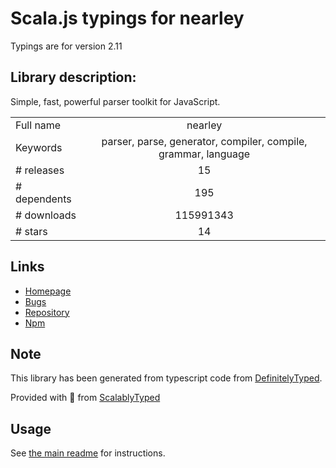 
# Scala.js typings for nearley

Typings are for version 2.11

## Library description:
Simple, fast, powerful parser toolkit for JavaScript.

|                    |                 |
| ------------------ | :-------------: |
| Full name          | nearley |
| Keywords           | parser, parse, generator, compiler, compile, grammar, language |
| # releases         | 15 |
| # dependents       | 195 |
| # downloads        | 115991343 |
| # stars            | 14 |

## Links
- [Homepage](https://github.com/hardmath123/nearley#readme)
- [Bugs](https://github.com/hardmath123/nearley/issues)
- [Repository](https://github.com/hardmath123/nearley)
- [Npm](https://www.npmjs.com/package/nearley)
    


## Note
This library has been generated from typescript code from [DefinitelyTyped](https://definitelytyped.org).

Provided with :purple_heart: from [ScalablyTyped](https://github.com/oyvindberg/ScalablyTyped)

## Usage
See [the main readme](../../readme.md) for instructions.


